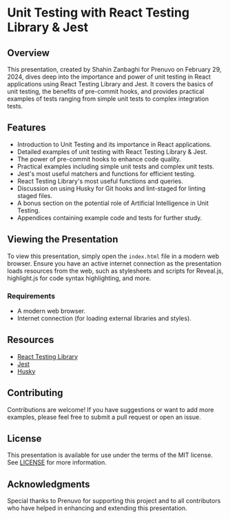 # Unit Testing with React Testing Library & Jest

## Overview

This presentation, created by Shahin Zanbaghi for Prenuvo on February 29, 2024, dives deep into the importance and power of unit testing in React applications using React Testing Library and Jest. It covers the basics of unit testing, the benefits of pre-commit hooks, and provides practical examples of tests ranging from simple unit tests to complex integration tests.

## Features

- Introduction to Unit Testing and its importance in React applications.
- Detailed examples of unit testing with React Testing Library & Jest.
- The power of pre-commit hooks to enhance code quality.
- Practical examples including simple unit tests and complex unit tests.
- Jest's most useful matchers and functions for efficient testing.
- React Testing Library's most useful functions and queries.
- Discussion on using Husky for Git hooks and lint-staged for linting staged files.
- A bonus section on the potential role of Artificial Intelligence in Unit Testing.
- Appendices containing example code and tests for further study.

## Viewing the Presentation

To view this presentation, simply open the `index.html` file in a modern web browser. Ensure you have an active internet connection as the presentation loads resources from the web, such as stylesheets and scripts for Reveal.js, highlight.js for code syntax highlighting, and more.

### Requirements

- A modern web browser.
- Internet connection (for loading external libraries and styles).

## Resources

- [React Testing Library](https://testing-library.com/docs/react-testing-library/intro/)
- [Jest](https://jestjs.io/docs/getting-started)
- [Husky](https://typicode.github.io/husky/)

## Contributing

Contributions are welcome! If you have suggestions or want to add more examples, please feel free to submit a pull request or open an issue.

## License

This presentation is available for use under the terms of the MIT license. See [LICENSE](LICENSE) for more information.

## Acknowledgments

Special thanks to Prenuvo for supporting this project and to all contributors who have helped in enhancing and extending this presentation.
